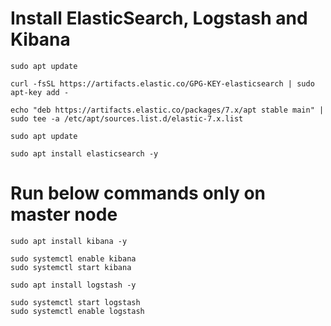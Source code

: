 # Install ElasticSearch, Logstash and Kibana

```
sudo apt update
```


```
curl -fsSL https://artifacts.elastic.co/GPG-KEY-elasticsearch | sudo apt-key add -
```

```
echo "deb https://artifacts.elastic.co/packages/7.x/apt stable main" | sudo tee -a /etc/apt/sources.list.d/elastic-7.x.list
```

```
sudo apt update
```

```
sudo apt install elasticsearch -y
```



# Run below commands only on master node
```
sudo apt install kibana -y
```


```
sudo systemctl enable kibana
sudo systemctl start kibana
```

```
sudo apt install logstash -y
```

```
sudo systemctl start logstash
sudo systemctl enable logstash
```